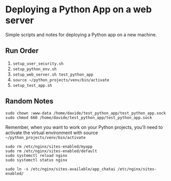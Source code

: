 # Deploying a Python App on a web server

Simple scripts and notes for deploying a Python app on a new machine.

## Run Order

1. `setup_user_security.sh`
2. `setup_python_env.sh`
3. `setup_web_server.sh test_python_app`
4. `source ~/python_projects/venv/bin/activate`
4. `setup_test_app.sh`


## Random Notes

```
sudo chown :www-data /home/davide/test_python_app/test_python_app.sock
sudo chmod 660 /home/davide/test_python_app/test_python_app.sock
```

Remember, when you want to work on your Python projects, you'll need to activate the virtual environment with source `~/python_projects/venv/bin/activate`

```
sudo rm /etc/nginx/sites-enabled/myapp
sudo rm /etc/nginx/sites-enabled/default
sudo systemctl reload nginx
sudo systemctl status nginx
```

```
sudo ln -s /etc/nginx/sites-available/app_chatai /etc/nginx/sites-enabled/
```
